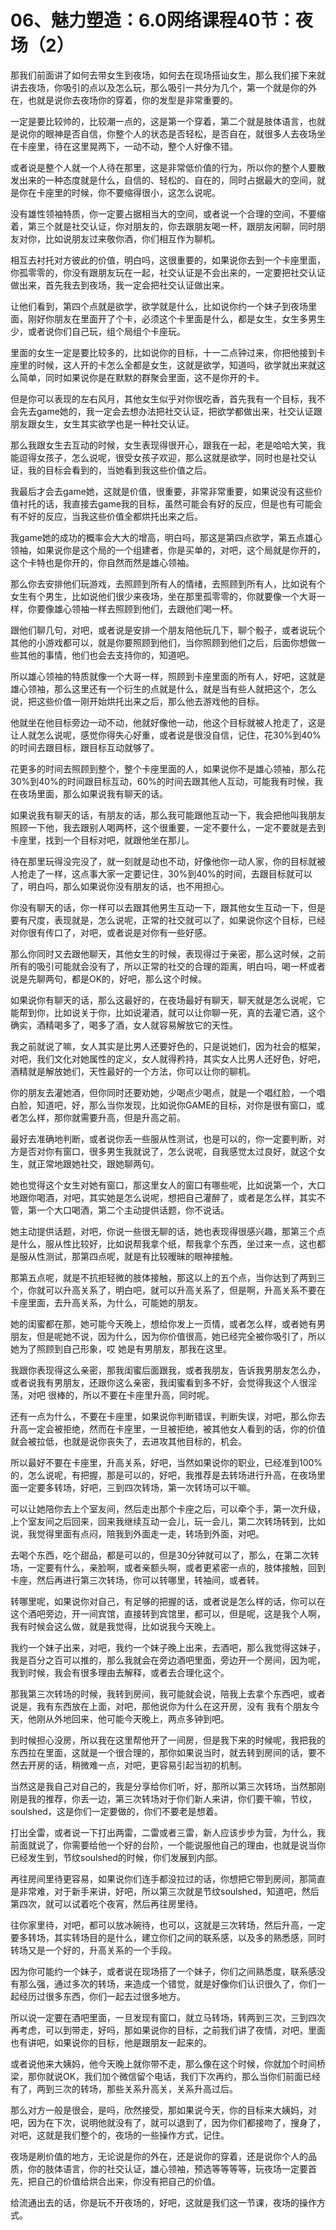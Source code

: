 # 06、魅力塑造：6.0网络课程40节：夜场（2）

那我们前面讲了如何去带女生到夜场，如何去在现场搭讪女生，那么我们接下来就讲去夜场，你吸引的点以及怎么玩，那么吸引一共分为几个，第一个就是你的外在，也就是说你去夜场你的穿着，你的发型是非常重要的。

一定是要比较帅的，比较潮一点的，这是第一个穿着，第二个就是肢体语言，也就是说你的眼神是否自信，你整个人的状态是否轻松，是否自在，就很多人去夜场坐在卡座里，待在这里晃两下，一动不动，整个人好像不错。

或者说是整个人就一个人待在那里，这是非常低价值的行为，所以你的整个人要散发出来的一种态度就是什么，自信的、轻松的、自在的，同时占据最大的空间，就是你在卡座里的时候，你不要缩得很小，这怎么说呢。

没有雄性领袖特质，你一定要占据相当大的空间，或者说一个合理的空间，不要缩着，第三个就是社交认证，你对朋友的，你去跟朋友喝一杯，跟朋友闲聊，同时朋友对你，比如说朋友过来敬你酒，你们相互作为聊机。

相互去衬托对方彼此的价值，明白吗，这很重要的，如果说你去到一个卡座里面，你孤零零的，你没有跟朋友玩在一起，社交认证是不会出来的，一定要把社交认证做出来，首先我去到夜场，我一定会把社交认证做出来。

让他们看到，第四个点就是欲学，欲学就是什么，比如说你约一个妹子到夜场里面，刚好你朋友在里面开了个卡，必须这个卡里面是什么，都是女生，女生多男生少，或者说你们自己玩，组个局组个卡座玩。

里面的女生一定是要比较多的，比如说你的目标，十一二点钟过来，你把他接到卡座里的时候，这人开的卡怎么全都是女生，这就是欲学，知道吗，欲学就出来就这么简单，同时如果说你是在默默的群聚会里面，这不是你开的卡。

但是你可以表现的左右风月，其他女生似乎对你很吃香，首先我有一个目标，我不会先去game她的，我一定会去想办法把社交认证，把欲学都做出来，社交认证跟朋友跟女生，女生其实欲学也是一种社交认证。

那么我跟女生去互动的时候，女生表现得很开心，跟我在一起，老是哈哈大笑，我能逗得女孩子，怎么说呢，很受女孩子欢迎，那么这就是欲学，同时也是社交认证，我的目标会看到的，当她看到我这些价值之后。

我最后才会去game她，这就是价值，很重要，非常非常重要，如果说没有这些价值衬托的话，我直接去game我的目标，虽然可能会有好的反应，但是也有可能会有不好的反应，当我这些价值全都烘托出来之后。

我game她的成功的概率会大大的增高，明白吗，那这是第四点欲学，第五点雄心领袖，如果说你是这个局的一个组建者，你是买单的，对吧，这个局就是你开的，这个卡特也是你开的，你自然而然是雄心领袖。

那么你去安排他们玩游戏，去照顾到所有人的情绪，去照顾到所有人，比如说有个女生有个男生，比如说他们很少来夜场，坐在那里孤零零的，你就要像一个大哥一样，你要像雄心领袖一样去照顾到他们，去跟他们喝一杯。

跟他们聊几句，对吧，或者说是安排一个朋友陪他玩几下，聊个骰子，或者说玩个其他的小游戏都可以，就是你要照顾到他们，当你照顾到他们之后，后面你想做一些其他的事情，他们也会去支持你的，知道吧。

所以雄心领袖的特质就像一个大哥一样，照顾到卡座里面的所有人，好吧，这就是雄心领袖，那么这里还有一个衍生的点就是什么，就是当有些人就把这个，怎么说，把这些价值一刚开始烘托出来之后，那么他去游戏他的目标。

他就坐在他目标旁边一动不动，他就好像他一动，他这个目标就被人抢走了，这是让人就怎么说呢，感觉你得失心好重，或者说是很没自信，记住，花30%到40%的时间去跟目标，跟目标互动就够了。

花更多的时间去照顾到整个，整个卡座里面的人，如果说你不是雄心领袖，那么花30%到40%的时间跟目标互动，60%的时间去跟其他人互动，可能我有时候，我在夜场里面，那么如果说我有聊天的话。

如果说我有聊天的话，有朋友的话，那么我可能跟他互动一下，我会把他叫我朋友照顾一下他，我去跟别人喝两杯，这个很重要，一定不要什么，一定不要就是去到卡座里，找到一个目标对吧，就跟他坐在那儿。

待在那里玩得没完没了，就一刻就是动也不动，好像他你一动人家，你的目标就被人抢走了一样，这点事大家一定要记住，30%到40%的时间，去跟目标就可以了，明白吗，那么如果说你没有朋友的话，也不用担心。

你没有聊天的话，你一样可以去跟其他男生互动一下，跟其他女生互动一下，但是要有尺度，表现就是，怎么说呢，正常的社交就可以了，如果说你这个目标，已经对你很有传口了，对吧，或者说是对你有一些好感。

那么你同时又去跟他聊天，其他女生的时候，表现得过于亲密，那么这时候，之前所有的吸引可能就会没有了，所以正常的社交的合理的距离，明白吗，喝一杯或者说是先聊两句，都是OK的，好吧，那么这个时候。

如果说你有聊天的话，那么这最好的，在夜场最好有聊天，聊天就是怎么说呢，它能帮到你，比如说关于你，比如说灌酒，就可以让你聊一死，真的去灌它酒，这个确实，酒精喝多了，喝多了酒，女人就容易解放它的天性。

我之前就说了嘛，女人其实是比男人还要好色的，只是说她们，因为社会的框架，对吧，我们文化对她属性的定义，女人就得矜持，其实女人比男人还好色，好吧，酒精就是解放她们，天性最好的一个方法，你可以让你的聊机。

你的朋友去灌她酒，但你同时还要劝她，少喝点少喝点，就是一个唱红脸，一个唱白脸，知道吧，好，那么当你发现，比如说你GAME的目标，对你是很有窗口，或者怎么样，那你就需要升高，但是升高之前。

最好去准确地判断，或者说你丢一些服从性测试，也是可以的，你一定要判断，对方是否对你有窗口，很多男生我就说了，怎么说呢，自我感觉太过良好，就这个女生，就正常地跟她社交，跟她聊两句。

她也觉得这个女生对她有窗口，那这里女人的窗口有哪些呢，比如说第一个，大口地跟你喝酒，对吧，其实她是怎么说呢，想把自己灌醉了，或者是怎么样，其实不管，第一个大口喝酒，第二个主动提供话题，你不说话。

她主动提供话题，对吧，你说一些很无聊的话，她也表现得很感兴趣，那第三个点是什么，服从性比较好，比如说帮我拿个纸，帮我拿个东西，坐过来一点，这也都是服从性测试，那第四点呢，就是有比较暧昧的眼神接触。

那第五点呢，就是不抗拒轻微的肢体接触，那这以上的五个点，当你达到了两到三个，你就可以升高关系了，明白吧，就可以升高关系了，但是啊，升高关系不要在卡座里面，去升高关系，为什么，可能她的朋友。

她的闺蜜都在那，她可能今天晚上，想给你发上一页情，或者怎么样，或者她有男朋友，但是呢她不说，因为什么，因为你价值很高，她已经完全被你吸引了，所以她为了照顾到自己形象，哎 她是有男朋友，那我在这里。

我跟你表现得这么亲密，那我闺蜜后面跟我，或者我朋友，告诉我男朋友怎么办，或者说我有男朋友，还跟你这么亲密，我闺蜜看到多不好，会觉得我这个人很淫荡，对吧 很棒的，所以不要在卡座里升高，同时呢。

还有一点为什么，不要在卡座里，如果说你判断错误，判断失误，对吧，那么你去升高一定会被拒绝，然而在卡座里，一旦被拒绝，被其他女人看到的话，你的价值就会被拉低，也就是说你丧失了，去进攻其他目标的，机会。

所以最好不要在卡座里，升高关系，好吧，当然如果说你的职业，已经准到100%的，怎么说呢，有把握，那是可以的，好吧，我推荐是去转场进行升高，在夜场里面一定要多转场，好吧，三到四次转场，第一次转场可以干嘛。

可以让她陪你去上个室友间，然后走出那个卡座之后，可以牵个手，第一次升级，上个室友间之后回来，回来我继续互动一会儿，玩一会儿，第二次转场转到，比如说，我觉得里面有点闷，陪我到外面走一走，转场到外面，对吧。

去喝个东西，吃个甜品，都是可以的，但是30分钟就可以了，那么，在第二次转场，一定要有什么，亲脸啊，或者亲额头啊，或者更紧密一点的，肢体接触，回到卡座，然后再进行第三次转场，你可以转哪里，转袖间，或者转。

转哪里呢，如果说你对自己，有足够的把握的话，或者说是怎么样的话，你可以在这个酒吧旁边，开一间宾馆，直接转到宾馆里，都可以，但是呢，这是我个人啊，我有时候会这么做，就是我觉得，比如说我今天晚上。

我约一个妹子出来，对吧，我约一个妹子晚上出来，去酒吧，那么我觉得这妹子，我是百分之百可以推的，那么我就会在旁边酒吧里面，旁边开一个房间，因为呢，我到时候，我会有很多理由去解释，或者去合理化这个。

那我第三次转场的时候，我转到房间，我可能就会说，陪我上去拿个东西吧，或者说是，我有东西放在上面，对吧，那他说你为什么在这开房，没有 我有个朋友今天，他刚从外地回来，他可能今天晚上，两点多钟到吧。

到时候担心没房，所以我在这里帮他开了一间房，但是我下来的时候呢，我把我的东西拉在里面，这就是一个很合理的，那你如果说当时，就去转到房间的话，要不然去开房的话，稍微难一点，对吧，更容易引起当初的机制。

当然这是我自己对自己的，我是分享给你们听，好，那所以第三次转场，当然那刚刚是我的推荐，你丢一边，第三次转场对于你们新人来讲，你们要干嘛，节纹，soulshed，这是你们一定要做的，你们不要老是想着。

打出全雷，或者说一下打出两雷，二雷或者三雷，新人应该步步为营，为什么，我前面就说了，你需要给他一个好的台阶，一个能说服他自己的理由，也就是说当你已经发生到，节纹soulshed的时候，你们发展到内部。

再往房间里待更容易，如果说你们连手都没拉过的话，你想把它带到房间，那简直是非常难，对于新手来讲，好吧，所以第三次就是节纹soulshed，知道吧，然后第四次，就可以试着吃个夜宵，然后再往房里待。

往你家里待，对吧，都可以放冰碗待，也可以，这就是三次转场，然后升高，一定要多转场，其实转场目的是什么，建立你们之间的联系感，以及多的熟悉感，同时转场又是一个好的，升高关系的一个手段。

因为你可能约一个妹子，或者说在现场搭了一个妹子，你们之间熟悉度，联系感没有那么强，通过多次的转场，来造成一个错觉，就是好像你们认识很久了，你们一起经历过很多东西，你们一起去过很多地方。

所以说一定要在酒吧里面，一旦发现有窗口，就立马转场，转两到三次，三到四次再考虑，可以到带走，好吗，那如果说你的目标，之前我们讲了夜情，对吧，里面也有讲吧，如果说你的目标，他是跟朋友一起来的。

或者说他来大姨妈，他今天晚上就你带不走，那么像在这个时候，你就加个时间桥梁，那你就说OK，我们加个微信留个电话，我们下次再约，那么当你们前面已经有了，两到三次的转场，那些关系升高关，关系升高过后。

那么对方一般是很会，是吗，欣然接受，那如果说今天，你的目标来大姨妈，对吧，因为在下次，说明他就没有了，就可以退到了，因为你们都接吻了，搜身了，对吧，这就是我们整个的，夜场的一些操作方式，记住。

夜场是刷价值的地方，无论说是你的外在，还是说你的穿着，还是说你个人的品质，你的肢体语言，你的社交认证，雄心领袖，预选等等等等，玩夜场一定要首先，把自己的价值给烘合出来，你没有把自己的价值。

给流通出去的话，你是玩不开夜场的，好吧，这就是我们这一节课，夜场的操作方式。